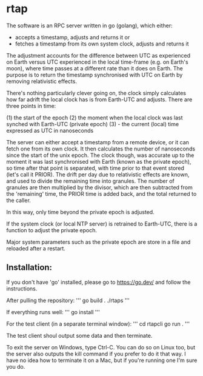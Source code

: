 # rtap
The software is an RPC server written in go (golang), which either:
* accepts a timestamp, adjusts and returns it or
* fetches a timestamp from its own system clock, adjusts and returns it

The adjustment accounts for the difference between UTC as experienced on Earth versus UTC experienced in the local time-frame (e.g. on Earth's moon), where time passes at a different rate than it does on Earth. The purpose is to return the timestamp synchronised with UTC on Earth by removing relativistic effects.

There's nothing particularly clever going on, the clock simply calculates how far adrift the local clock has is from Earth-UTC and adjusts. There are three points in time:

(1) the start of the epoch (2) the moment when the local clock was last synched with Earth-UTC (private epoch) (3) - the current (local) time expressed as UTC in nanoseconds

The server can either accept a timestamp from a remote device, or it can fetch one from its own clock. It then calculates the number of nanoseconds since the start of the unix epoch. The clock though, was accurate up to the moment it was last synchronised with Earth (known as the private epoch), so time after that point is separated, with time prior to that event stored (let's call it PRIOR). The drift per day due to relativistic effects are known, and used to divide the remaining time into granules. The number of granules are then multiplied by the divisor, which are then subtracted from the 'remaining' time, the PRIOR time is added back, and the total returned to the caller.

In this way, only time beyond the private epoch is adjusted.

If the system clock (or local NTP server) is retrained to Earth-UTC, there is a function to adjust the private epoch.

Major system parameters such as the private epoch are store in a file and reloaded after a restart.

## Installation:

If you don't have 'go' installed, please go to https://go.dev/ and follow the instructions.

After pulling the repository:
'''
go build .
./rtaps
'''

If everything runs well:
'''
go install
'''

For the test client (in a separate terminal window):
'''
cd rtapcli
go run .
'''

The test client shoul output some data and then terminate.

To exit the server on Windows, type Ctrl-C. You can do so on Linux too, but the server also outputs the kill command if you prefer to do it that way. I have no idea how to terminate it on a Mac, but if you're running one I'm sure you do.


